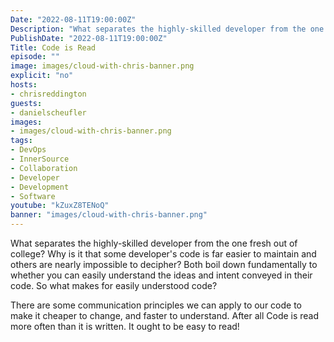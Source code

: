 ```yaml
---
Date: "2022-08-11T19:00:00Z"
Description: "What separates the highly-skilled developer from the one fresh out of college? Why is it that some developer's code is far easier to maintain and others are nearly impossible to decipher? Both boil down fundamentally to whether you can easily understand the ideas and intent conveyed in their code. So what makes for easily understood code? There are some communication principles we can apply to our code to make it cheaper to change, and faster to understand. After all Code is read more often than it is written. It ought to be easy to read!"
PublishDate: "2022-08-11T19:00:00Z"
Title: Code is Read
episode: ""
image: images/cloud-with-chris-banner.png
explicit: "no"
hosts:
- chrisreddington
guests:
- danielscheufler
images:
- images/cloud-with-chris-banner.png
tags:
- DevOps
- InnerSource
- Collaboration
- Developer
- Development
- Software
youtube: "kZuxZ8TENoQ"
banner: "images/cloud-with-chris-banner.png"
---
```

What separates the highly-skilled developer from the one fresh out of college? Why is it that some developer's code is far easier to maintain and others are nearly impossible to decipher? Both boil down fundamentally to whether you can easily understand the ideas and intent conveyed in their code. So what makes for easily understood code?

There are some communication principles we can apply to our code to make it cheaper to change, and faster to understand. After all Code is read more often than it is written. It ought to be easy to read!
